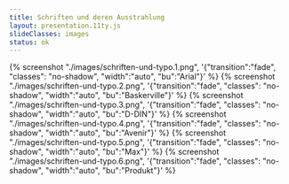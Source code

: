 ```yaml
---
title: Schriften und deren Ausstrahlung
layout: presentation.11ty.js
slideClasses: images
status: ok
---
```


{% screenshot "./images/schriften-und-typo.1.png", '{"transition":"fade", "classes": "no-shadow", "width":"auto", "bu":"Arial"}' %}
{% screenshot "./images/schriften-und-typo.2.png", '{"transition":"fade", "classes": "no-shadow", "width":"auto", "bu":"Baskerville"}' %}
{% screenshot "./images/schriften-und-typo.3.png", '{"transition":"fade", "classes": "no-shadow", "width":"auto", "bu":"D-DIN"}' %}
{% screenshot "./images/schriften-und-typo.4.png", '{"transition":"fade", "classes": "no-shadow", "width":"auto", "bu":"Avenir"}' %}
{% screenshot "./images/schriften-und-typo.5.png", '{"transition":"fade", "classes": "no-shadow", "width":"auto", "bu":"Max"}' %}
{% screenshot "./images/schriften-und-typo.6.png", '{"transition":"fade", "classes": "no-shadow", "width":"auto", "bu":"Produkt"}' %}

